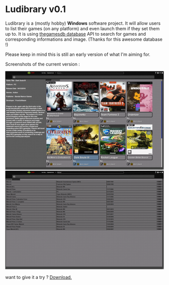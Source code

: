 # Ludibrary v0.1
Ludibrary is a (mostly hobby) **Windows** software project. It will allow users to list their games (on any platform)
and even launch them if they set them up to. It is using [thegamesdb database](http://www.thegamesdb.net) API to search for games and corresponding informations and image. (Thanks for this awesome database !)

Please keep in mind this is still an early version of what I'm aiming for.

Screenshots of the current version :

![Main Menu listing all games](https://raw.githubusercontent.com/Roukira/Ludibrary/master/screenshot1.png?raw=true)
![Search for games](https://raw.githubusercontent.com/Roukira/Ludibrary/master/screenshot2.png?raw=true)

want to give it a try ? [Download.](https://github.com/Roukira/Ludibrary/raw/master/Ludibrary%20v0.1.zip)
